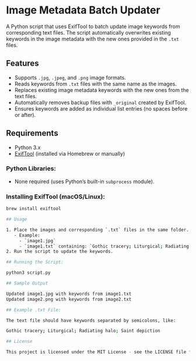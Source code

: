 # Image Metadata Batch Updater

A Python script that uses ExifTool to batch update image keywords from corresponding text files. The script automatically overwrites existing keywords in the image metadata with the new ones provided in the `.txt` files.

## Features
- Supports `.jpg`, `.jpeg`, and `.png` image formats.
- Reads keywords from `.txt` files with the same name as the images.
- Replaces existing image metadata keywords with the new ones from the text files.
- Automatically removes backup files with `_original` created by ExifTool.
- Ensures keywords are added as individual list entries (no spaces before or after).

## Requirements

- Python 3.x
- [ExifTool](https://exiftool.org/) (installed via Homebrew or manually)

### Python Libraries:
- None required (uses Python’s built-in `subprocess` module).

### Installing ExifTool (macOS/Linux):
```bash
brew install exiftool

## Usage

1. Place the images and corresponding `.txt` files in the same folder. Each `.txt` file should contain the keywords for the image, separated by a semicolon (`;`).
   - Example:
     - `image1.jpg`
     - `image1.txt` containing: `Gothic tracery; Liturgical; Radiating halo; Saint depiction`
2. Run the script to update the keywords.

## Running the Script:

python3 script.py

## Sample Output

Updated image1.jpg with keywords from image1.txt
Updated image2.png with keywords from image2.txt

## Example .txt File:

The text file should have keywords separated by semicolons, like:

Gothic tracery; Liturgical; Radiating halo; Saint depiction

## License

This project is licensed under the MIT License - see the LICENSE file for details.


